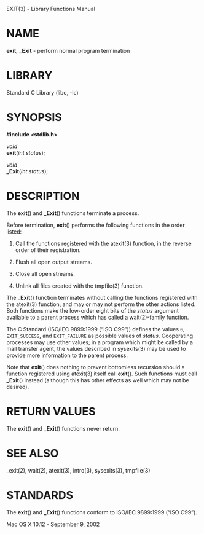 EXIT(3) - Library Functions Manual

# NAME

**exit**, **\_Exit** - perform normal program termination

# LIBRARY

Standard C&#160;Library (libc, &#45;lc)

# SYNOPSIS

**#include &lt;stdlib.h>**

*void*  
**exit**(*int status*);

*void*  
**\_Exit**(*int status*);

# DESCRIPTION

The
**exit**()
and
**\_Exit**()
functions terminate a process.

Before termination,
**exit**()
performs the following functions in the order listed:

1.	Call the functions registered with the
	atexit(3)
	function, in the reverse order of their registration.

2.	Flush all open output streams.

3.	Close all open streams.

4.	Unlink all files created with the
	tmpfile(3)
	function.

The
**\_Exit**()
function terminates without calling the functions registered with the
atexit(3)
function, and may or may not perform the other actions listed.
Both functions make the low-order eight bits of the
*status*
argument available to a parent process which has called a
wait(2)-family
function.

The C Standard
(ISO/IEC 9899:1999 (&#8220;ISO&#160;C99&#8221;))
defines the values
`0`,
`EXIT_SUCCESS`,
and
`EXIT_FAILURE`
as possible values of
*status*.
Cooperating processes may use other values;
in a program which might be called by a mail transfer agent, the
values described in
sysexits(3)
may be used to provide more information to the parent process.

Note that
**exit**()
does nothing to prevent bottomless recursion should a function registered
using
atexit(3)
itself call
**exit**().
Such functions must call
**\_Exit**()
instead (although this has other effects as well which may not be desired).

# RETURN VALUES

The
**exit**()
and
**\_Exit**()
functions
never return.

# SEE ALSO

\_exit(2),
wait(2),
atexit(3),
intro(3),
sysexits(3),
tmpfile(3)

# STANDARDS

The
**exit**()
and
**\_Exit**()
functions conform to
ISO/IEC 9899:1999 (&#8220;ISO&#160;C99&#8221;).

Mac OS X 10.12 - September 9, 2002
